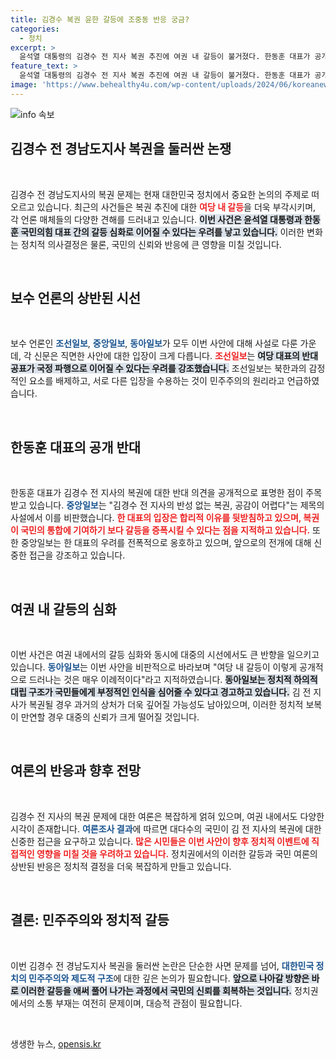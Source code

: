 ```yaml
---
title: 김경수 복권 윤한 갈등에 조중동 반응 궁금?
categories:
  - 정치
excerpt: >
  윤석열 대통령의 김경수 전 지사 복권 추진에 여권 내 갈등이 불거졌다. 한동훈 대표가 공개 반대 의견을 내면서, 보수 언론은 전방위적으로 우려를 표하며 저마다 다른 시각을 드러냈다. 윤한 갈등이 국정 파행으로 이어질지 귀추가 주목된다.
feature_text: >
  윤석열 대통령의 김경수 전 지사 복권 추진에 여권 내 갈등이 불거졌다. 한동훈 대표가 공개 반대 의견을 내면서, 보수 언론은 전방위적으로 우려를 표하며 저마다 다른 시각을 드러냈다. 윤한 갈등이 국정 파행으로 이어질지 귀추가 주목된다.
image: 'https://www.behealthy4u.com/wp-content/uploads/2024/06/koreanews.jpg'
---
```


<p><img src="https://www.behealthy4u.com/wp-content/uploads/2024/06/koreanews.jpg" alt="info 속보" /></p>

<h2 data-ke-size="size26">김경수 전 경남도지사 복권을 둘러싼 논쟁</h2>

<p data-ke-size="size16">&nbsp;</p>

<p>김경수 전 경남도지사의 복권 문제는 현재 대한민국 정치에서 중요한 논의의 주제로 떠오르고 있습니다. 최근의 사건들은 복권 추진에 대한 <b><span style="color: #ee2323;">여당 내 갈등</span></b>을 더욱 부각시키며, 각 언론 매체들의 다양한 견해를 드러내고 있습니다. <b><span style="background-color: #21538527;">이번 사건은 윤석열 대통령과 한동훈 국민의힘 대표 간의 갈등 심화로 이어질 수 있다는 우려를 낳고 있습니다.</span></b> 이러한 변화는 정치적 의사결정은 물론, 국민의 신뢰와 반응에 큰 영향을 미칠 것입니다. </p>

<p data-ke-size="size16">&nbsp;</p>

<h2 data-ke-size="size26">보수 언론의 상반된 시선</h2>

<p data-ke-size="size16">&nbsp;</p>

<p>보수 언론인 <b><span style="color: #1a5490;">조선일보</span></b>, <b><span style="color: #1a5490;">중앙일보</span></b>, <b><span style="color: #1a5490;">동아일보</span></b>가 모두 이번 사안에 대해 사설로 다룬 가운데, 각 신문은 직면한 사안에 대한 입장이 크게 다릅니다. <b><span style="color: #ee2323;">조선일보</span></b>는 <b><span style="background-color: #21538527;">여당 대표의 반대 공표가 국정 파행으로 이어질 수 있다는 우려를 강조했습니다.</span></b>  조선일보는 북한과의 감정적인 요소를 배제하고, 서로 다른 입장을 수용하는 것이 민주주의의 원리라고 언급하였습니다. </p>

<p data-ke-size="size16">&nbsp;</p>

<h2 data-ke-size="size26">한동훈 대표의 공개 반대</h2>

<p data-ke-size="size16">&nbsp;</p>

<p>한동훈 대표가 김경수 전 지사의 복권에 대한 반대 의견을 공개적으로 표명한 점이 주목받고 있습니다. <b><span style="color: #1a5490;">중앙일보</span></b>는 "김경수 전 지사의 반성 없는 복권, 공감이 어렵다"는 제목의 사설에서 이를 비판했습니다. <b><span style="color: #ee2323;">한 대표의 입장은 합리적 이유를 뒷받침하고 있으며, 복권이 국민의 통합에 기여하기 보다 갈등을 증폭시킬 수 있다는 점을 지적하고 있습니다.</span></b> 또한 중앙일보는 한 대표의 우려를 전폭적으로 옹호하고 있으며, 앞으로의 전개에 대해 신중한 접근을 강조하고 있습니다. </p>

<p data-ke-size="size16">&nbsp;</p>

<h2 data-ke-size="size26">여권 내 갈등의 심화</h2>

<p data-ke-size="size16">&nbsp;</p>

<p>이번 사건은 여권 내에서의 갈등 심화와 동시에 대중의 시선에서도 큰 반향을 일으키고 있습니다. <b><span style="color: #1a5490;">동아일보</span></b>는 이번 사안을 비판적으로 바라보며 "여당 내 갈등이 이렇게 공개적으로 드러나는 것은 매우 이례적이다"라고 지적하였습니다. <b><span style="background-color: #21538527;">동아일보는 정치적 하의적 대립 구조가 국민들에게 부정적인 인식을 심어줄 수 있다고 경고하고 있습니다.</span></b> 김 전 지사가 복권될 경우 과거의 상처가 더욱 깊어질 가능성도 남아있으며, 이러한 정치적 보복이 만연할 경우 대중의 신뢰가 크게 떨어질 것입니다. </p>

<p data-ke-size="size16">&nbsp;</p>

<h2 data-ke-size="size26">여론의 반응과 향후 전망</h2>

<p data-ke-size="size16">&nbsp;</p>

<p>김경수 전 지사의 복권 문제에 대한 여론은 복잡하게 얽혀 있으며, 여권 내에서도 다양한 시각이 존재합니다. <b><span style="color: #1a5490;">여론조사 결과</span></b>에 따르면 대다수의 국민이 김 전 지사의 복권에 대한 신중한 접근을 요구하고 있습니다. <b><span style="color: #ee2323;">많은 시민들은 이번 사안이 향후 정치적 이벤트에 직접적인 영향을 미칠 것을 우려하고 있습니다.</span></b> 정치권에서의 이러한 갈등과 국민 여론의 상반된 반응은 정치적 결정을 더욱 복잡하게 만들고 있습니다. </p>

<p data-ke-size="size16">&nbsp;</p>

<h2 data-ke-size="size26">결론: 민주주의와 정치적 갈등</h2>

<p data-ke-size="size16">&nbsp;</p>

<p>이번 김경수 전 경남도지사 복권을 둘러싼 논란은 단순한 사면 문제를 넘어, <b><span style="color: #1a5490;">대한민국 정치의 민주주의와 제도적 구조</span></b>에 대한 깊은 논의가 필요합니다. <b><span style="background-color: #21538527;">앞으로 나아갈 방향은 바로 이러한 갈등을 애써 풀어 나가는 과정에서 국민의 신뢰를 회복하는 것입니다.</span></b> 정치권에서의 소통 부재는 여전히 문제이며, 대승적 관점이 필요합니다. </p>

<p data-ke-size="size16">&nbsp;</p>
생생한 뉴스, <a href="https://opensis.kr" rel="dofollow">opensis.kr</a>


